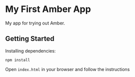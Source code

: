 # My First Amber App

My app for trying out Amber.

## Getting Started

Installing dependencies:

```
npm install
```

Open `index.html` in your browser and follow the instructions

